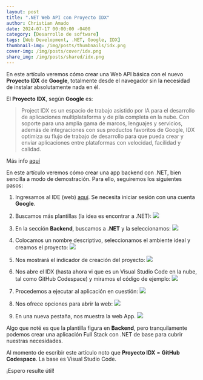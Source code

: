 ```yaml
---
layout: post
title: ".NET Web API con Proyecto IDX"
author: Christian Amado
date: 2024-07-17 00:00:00 -0400
category: [Desarrollo de software]
tags: [Web Development, .NET, Google, IDX]
thumbnail-img: /img/posts/thumbnails/idx.png
cover-img: /img/posts/cover/idx.png
share_img: /img/posts/shared/idx.png
---
```


En este artículo veremos cómo crear una Web API básica con el nuevo **Proyecto IDX** de **Google**, totalmente desde el navegador sin la necesidad de instalar absolutamente nada en él.

El **Proyecto IDX**, según **Google** es:  
> Project IDX es un espacio de trabajo asistido por IA para el desarrollo de aplicaciones multiplataforma y de pila completa en la nube.
> Con soporte para una amplia gama de marcos, lenguajes y servicios, además de integraciones con sus productos favoritos de Google, IDX optimiza su flujo de trabajo de desarrollo para que pueda crear y enviar aplicaciones entre plataformas con velocidad, facilidad y calidad.  

Más info [aquí](https://idx.dev/)

<!--more-->

En este artículo veremos cómo crear una app backend con .NET, bien sencilla a modo de demostración. Para ello, seguiremos los siguientes pasos:

1. Ingresamos al IDE (web) [aquí](https://idx.google.com/?pli=1). Se necesita iniciar sesión con una cuenta **Google**. 

2. Buscamos más plantillas (la idea es encontrar a .NET):
![](https://i.ibb.co/ZWH4KVc/idx-1.png)

3. En la sección **Backend**, buscamos a **.NET** y la seleccionamos:
![](https://i.ibb.co/w0WTPFy/idx-2.png)

4. Colocamos un nombre descriptivo, seleccionamos el ambiente ideal y creamos el proyecto:
![](https://i.ibb.co/WcJ8hx2/idx-3.png)

5. Nos mostrará el indicador de creación del proyecto:
![](https://i.ibb.co/Stb8CYR/idx-4.png)

6. Nos abre el IDX (hasta ahora vi que es un Visual Studio Code en la nube, tal como GitHub Codespace) y miramos el código de ejemplo:
![](https://i.ibb.co/zQjNKYp/idx-5.png)

7. Procedemos a ejecutar al aplicación en cuestión:
![](https://i.ibb.co/r6CNSTQ/idx-6.png)

8. Nos ofrece opciones para abrir la web:
![](https://i.ibb.co/yFQkkGD/idx-7.png)

9. En una nueva pestaña, nos muestra la web App.
![](https://i.ibb.co/ngHNgCv/idx-8.png)

Algo que noté es que la plantilla figura en **Backend**, pero tranquilamente podemos crear una aplicación Full Stack con .NET de base para cubrir nuestras necesidades.

Al momento de escribir este artículo noto que **Proyecto IDX** = **GitHub Codespace**. La base es Visual Studio Code.

¡Espero resulte útil!